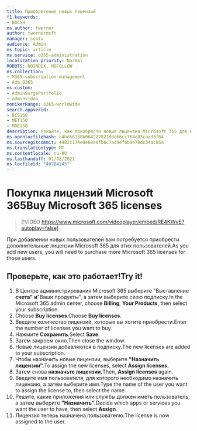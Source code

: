 ```yaml
---
title: Приобретение новых лицензий
f1.keywords:
- NOCSH
ms.author: twerner
author: twernermsft
manager: scotv
audience: Admin
ms.topic: article
ms.service: o365-administration
localization_priority: Normal
ROBOTS: NOINDEX, NOFOLLOW
ms.collection:
- M365-subscription-management
- Adm_O365
ms.custom:
- AdminSurgePortfolio
- adminvideo
monikerRange: o365-worldwide
search.appverid:
- BCS160
- MET150
- MOE150
description: Узнайте, как приобрести новые лицензии Microsoft 365 для бизнеса.
ms.openlocfilehash: a4bc66188b064227821ddc66cc764c83caad5f64
ms.sourcegitcommit: 4482c174e0e68e0fbbc7ad9ef6b0e78dc34ac85a
ms.translationtype: MT
ms.contentlocale: ru-RU
ms.lasthandoff: 01/08/2021
ms.locfileid: "49784245"
---
```

# <a name="buy-microsoft-365-licenses"></a><span data-ttu-id="4b372-103">Покупка лицензий Microsoft 365</span><span class="sxs-lookup"><span data-stu-id="4b372-103">Buy Microsoft 365 licenses</span></span>

> [!VIDEO https://www.microsoft.com/videoplayer/embed/RE4KWvE?autoplay=false]

<span data-ttu-id="4b372-104">При добавлении новых пользователей вам потребуется приобрести дополнительные лицензии Microsoft 365 для этих пользователей.</span><span class="sxs-lookup"><span data-stu-id="4b372-104">As you add new users, you will need to purchase more Microsoft 365 licenses for those users.</span></span>

## <a name="try-it"></a><span data-ttu-id="4b372-105">Проверьте, как это работает!</span><span class="sxs-lookup"><span data-stu-id="4b372-105">Try it!</span></span>

1. <span data-ttu-id="4b372-106">В Центре администрирования Microsoft 365 выберите "Выставление **счета"** **и**"Ваши продукты", а затем выберите свою подписку.</span><span class="sxs-lookup"><span data-stu-id="4b372-106">In the Microsoft 365 admin center, choose **Billing**, **Your Products**, then select your subscription.</span></span>
1. <span data-ttu-id="4b372-107">Choose **Buy licenses**.</span><span class="sxs-lookup"><span data-stu-id="4b372-107">Choose **Buy licenses**.</span></span>
1. <span data-ttu-id="4b372-108">Введите количество лицензий, которые вы хотите приобрести.</span><span class="sxs-lookup"><span data-stu-id="4b372-108">Enter the number of licenses you want to buy.</span></span>
1. <span data-ttu-id="4b372-109">Нажмите **Сохранить**.</span><span class="sxs-lookup"><span data-stu-id="4b372-109">Select **Save**.</span></span>
1. <span data-ttu-id="4b372-110">Затем закроем окно.</span><span class="sxs-lookup"><span data-stu-id="4b372-110">Then close the window.</span></span>
1. <span data-ttu-id="4b372-111">Новые лицензии добавляются в подписку.</span><span class="sxs-lookup"><span data-stu-id="4b372-111">The new licenses are added to your subscription.</span></span>
1. <span data-ttu-id="4b372-112">Чтобы назначить новые лицензии, выберите **"Назначить лицензии".**</span><span class="sxs-lookup"><span data-stu-id="4b372-112">To assign the new licenses, select **Assign licenses**.</span></span>
1. <span data-ttu-id="4b372-113">Затем снова **назначьте лицензии.**</span><span class="sxs-lookup"><span data-stu-id="4b372-113">Then, **Assign licenses** again.</span></span>
1. <span data-ttu-id="4b372-114">Введите имя пользователя, для которого необходимо назначить лицензию, а затем выберите имя.</span><span class="sxs-lookup"><span data-stu-id="4b372-114">Type the name of the user you want to assign the license to, then select the name.</span></span>
1. <span data-ttu-id="4b372-115">Решите, какие приложения или службы должен иметь пользователь, а затем выберите **"Назначить".**</span><span class="sxs-lookup"><span data-stu-id="4b372-115">Decide which apps or services you want the user to have, then select **Assign**.</span></span>
1. <span data-ttu-id="4b372-116">Лицензия теперь назначена пользователю.</span><span class="sxs-lookup"><span data-stu-id="4b372-116">The license is now assigned to the user.</span></span>